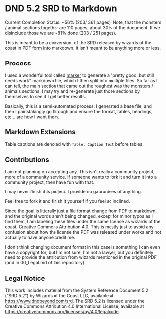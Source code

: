 # DND 5.2 SRD to Markdown

Current Completion Status: ~56% (203/ 361 pages). Note, that the monsters / animal sections together are 110 pages, about 30% of the document. If we disinclude those we are ~81% done (203 / 251 pages).

This is meant to be a conversion, of the SRD released by wizards of the coast in PDF form into markdown. It isn't meant to be anything more or less.

## Process

I used a wonderful tool called [marker](https://github.com/VikParuchuri/marker) to generate a "pretty good, but still needs work" markdown file, which I then split into multiple files. So far as I can tell, the main section that came out the roughest was the monsters / animals sections. I may try and re-generate just those sections by themselves to see if I get better results.

Basically, this is a semi-automated process. I generated a base file, and then I painstakingly go through and ensure the format, tables, headings, etc... are how I want them.

## Markdown Extensions

Table captions are denoted with `Table: Caption Text` before tables.

## Contributions

I am not planning on accepting any. This isn't really a community project, more of a community service. If someone wants to fork it and turn it into a community project, then have fun with that.

I may never finish this project. I provide no gauruntees of anything.

Feel free to fork it and finish it yourself if you feel so inclined.

Since the goal is litterally just a file format change from PDF to markdown, and the original words aren't being changed, except for minor typos as I find them, I am labeling these files under the same license as wizards of the coast, Creative Commons Attribution 4.0. This is mostly just to avoid any confusion about how the license the PDF was released under works and not actually to have anyone credit me.

I don't think changing document format in this case is something I can even have a copyright for, but I'm not sure, I'm not a lawyer, but you definitely need to provide the attribution from wizards mentioned in the original PDF (and in 00_Legal.md of this repository).

## Legal Notice

This work includes material from the System Reference Document 5.2 (“SRD 5.2”) by Wizards of the Coast LLC, available at https://www.dndbeyond.com/srd. The SRD 5.2 is licensed under the Creative Commons Attribution 4.0 International License, available at https://creativecommons.org/licenses/by/4.0/legalcode.